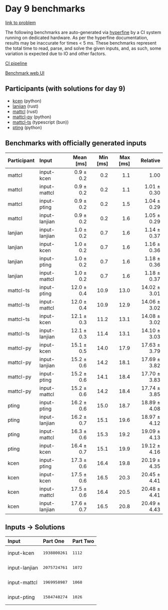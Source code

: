 # Day 9 benchmarks

[link to problem](https://adventofcode.com/2023/day/9)

The following benchmarks are auto-generated via
[hyperfine](https://github.com/sharkdp/hyperfine) by a CI system running on
dedicated hardware. As per the hyperfine documentation, results may be
inaccurate for times < 5 ms. These benchmarks represent the total time to read,
parse, and solve the given inputs, and, as such, some variation is expected due
to IO and other factors.

[CI pipeline](http://ci.papercode.net:8080/teams/main/pipelines/aoc2023)

[Benchmark web UI](https://aoc.ancalagon.black)


## Participants (with solutions for day 9)

- [kcen](https://github.com/kcen/aoc2023) (python)
- [lanjian](https://github.com/lanjian/aoc-2023) (rust)
- [mattcl](https://github.com/mattcl/aoc2023) (rust)
- [mattcl-py](https://github.com/mattcl/aoc2023-py) (python)
- [mattcl-ts](https://github.com/mattcl/aoc2023-js) (typescript (bun))
- [pting](https://github.com/pting/aoc2023) (python)


## Benchmarks with officially generated inputs

| Participant | Input | Mean [ms] | Min [ms] | Max [ms] | Relative |
|:---|:---|---:|---:|---:|---:|
| mattcl | input-kcen | 0.9 ± 0.2 | 0.2 | 1.1 | 1.00 |
| mattcl | input-mattcl | 0.9 ± 0.2 | 0.2 | 1.1 | 1.01 ± 0.30 |
| mattcl | input-pting | 0.9 ± 0.2 | 0.2 | 1.5 | 1.04 ± 0.29 |
| mattcl | input-lanjian | 0.9 ± 0.2 | 0.2 | 1.6 | 1.05 ± 0.29 |
| lanjian | input-lanjian | 1.0 ± 0.2 | 0.7 | 1.6 | 1.14 ± 0.37 |
| lanjian | input-kcen | 1.0 ± 0.2 | 0.7 | 1.6 | 1.16 ± 0.36 |
| lanjian | input-pting | 1.0 ± 0.2 | 0.7 | 1.6 | 1.18 ± 0.36 |
| lanjian | input-mattcl | 1.0 ± 0.2 | 0.7 | 1.6 | 1.18 ± 0.37 |
| mattcl-ts | input-pting | 12.0 ± 0.4 | 10.9 | 13.0 | 14.02 ± 3.01 |
| mattcl-ts | input-mattcl | 12.0 ± 0.4 | 10.9 | 12.9 | 14.06 ± 3.02 |
| mattcl-ts | input-kcen | 12.1 ± 0.3 | 11.2 | 13.1 | 14.08 ± 3.02 |
| mattcl-ts | input-lanjian | 12.1 ± 0.3 | 11.4 | 13.1 | 14.10 ± 3.03 |
| mattcl-py | input-kcen | 15.1 ± 0.5 | 14.0 | 17.9 | 17.63 ± 3.79 |
| mattcl-py | input-lanjian | 15.2 ± 0.6 | 14.2 | 18.1 | 17.69 ± 3.82 |
| mattcl-py | input-pting | 15.2 ± 0.6 | 14.1 | 18.4 | 17.70 ± 3.83 |
| mattcl-py | input-mattcl | 15.2 ± 0.6 | 14.2 | 18.4 | 17.74 ± 3.85 |
| pting | input-pting | 16.2 ± 0.6 | 15.0 | 18.7 | 18.89 ± 4.08 |
| pting | input-lanjian | 16.2 ± 0.7 | 15.1 | 19.6 | 18.97 ± 4.12 |
| pting | input-mattcl | 16.3 ± 0.6 | 15.3 | 19.2 | 19.09 ± 4.13 |
| pting | input-kcen | 16.4 ± 0.7 | 15.1 | 19.9 | 19.12 ± 4.16 |
| kcen | input-pting | 17.3 ± 0.6 | 16.4 | 19.8 | 20.19 ± 4.35 |
| kcen | input-kcen | 17.5 ± 0.6 | 16.5 | 20.3 | 20.45 ± 4.41 |
| kcen | input-mattcl | 17.5 ± 0.6 | 16.4 | 20.5 | 20.48 ± 4.41 |
| kcen | input-lanjian | 17.6 ± 0.7 | 16.5 | 20.8 | 20.49 ± 4.43 |


## Inputs -> Solutions

| Input | Part One | Part Two |
|:---|:---|:---|
|input-kcen|<pre>1938800261</pre>|<pre>1112</pre>|
|input-lanjian|<pre>2075724761</pre>|<pre>1072</pre>|
|input-mattcl|<pre>1969958987</pre>|<pre>1068</pre>|
|input-pting|<pre>1584748274</pre>|<pre>1026</pre>|